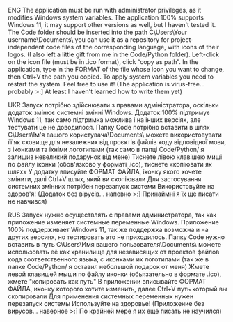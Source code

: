 ENG
The application must be run with administrator privileges, as it modifies Windows system variables.
The application 100% supports Windows 11, it may support other versions as well, but I haven't tested it.
The Code folder should be inserted into the path C\Users\Your username\Documents\ you can use it as a repository for project-independent code files of the corresponding language, with icons of their logos.
(I also left a little gift from me in the Code/Python folder).
Left-click on the icon file (must be in .ico format), click “copy as path”.
In the application, type in the FORMAT of the file whose icon you want to change, then Ctrl+V the path you copied.
To apply system variables you need to restart the system.
Feel free to use it! (The application is virus-free... probably >:] At least I haven't learned how to write them yet)

UKR
Запуск потрібно здійснювати з правами адміністратора, оскільки додаток змінює системні змінні Windows.
Додаток 100% підтримує Windows 11, так само підтримка можлива і на інших версіях, але тестувати це не доводилося.
Папку Code потрібно вставити в шлях C\Users\Ім'я вашого користувача\Documents\ можете використовувати її як сховище для незалежних від проєктів файлів коду відповідної мови, з іконками та їхніми логотипами
(так само в папці Code/Python/ я залишив невеликий подарунок від мене)
Тиснете лівою клавішею миші по файлу іконки (обов'язково у форматі .ico), тиснете «копіювати як шлях»
У додатку вписуйте ФОРМАТ ФАЙЛА, іконку якого хочете змінити, далі Ctrl+V шлях, який ви скопіювали
Для застосування системних змінних потрібен перезапуск системи
Використовуйте на здоров'я! (Додаток без вірусів... напевно >:] Принаймні я їх ще писати не навчився)

RUS
Запуск нужно осуществлять с правами администратора, так как приложение изменяет системные переменные Windows.
Приложение 100% поддерживает Windows 11, так же поддержка возможна и на других версиях, но тестировать это не приходилось.
Папку Code нужно вставить в путь C\Users\Имя вашего пользователя\Documents\ можете использовать её как хранилище для независящих от проектов файлов кода соответственного языка, с иконками их логотипами
(так же в папке Code/Python/ я оставил небольшой подарок от меня)
Жмете левой клавишей мыши по файлу иконки (обьязательно в формате .ico), жмете "копировать как путь"
В приложении вписывайте ФОРМАТ ФАЙЛА, иконку которого хотите изменить, далее Ctrl+V путь который вы скопировали
Для применения системных переменных нужен перезапуск системы
Используйте на здоровье! (Приложение без вирусов... наверное >:] По крайней мере я их ещё писать не научился)